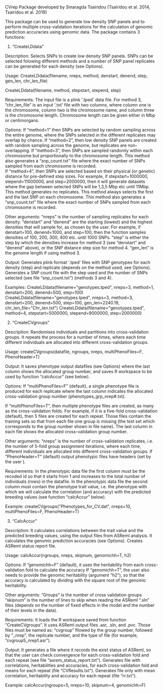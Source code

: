 CVrep
Package developed by Smaragda Tsairidou (Tsairidou et al. 2014, Tsairidou et al. 2019)

This package can be used to generate low density SNP panels and to perform multiple cross-validation iterations for the calculation of genomic prediction accuracies using genomic data. The package contains 3 functions:

1.	“CreateLDdata” 

Description:
Selects SNPs to create low density SNP panels. SNPs can be selected folowing different methods and a number of SNP panel replicates can be generated for each density (see Options).

Usage:
CreateLDdata(filename, nreps, method, denstart, denend, step, gen_len, chr_len_file)

CreateLDdata(filename, method, stepstart, stepend, step)

Requirements:
The input file is a plink '.tped' data file. 
For method 3, “chr_len_file” is an input '.txt' file with two columns, where column one is the chromosome, column two is the chromosome name, and column three is the chromosome length. Chromosome length can be given either in Mbp or centimorgans. 

Options:
If “method=1” then SNPs are selected by random sampling across the entire genome, where the SNPs selected in the different replicates may overlap by chance.
If “method=2”, then low density SNP panels are created with random sampling across the genome, but replicates are non-overlapping. 
If “method=3”, then SNPs are sampled randomly within each chromosome but proportionally to the chromosome length. This method also generates a “snp_count.txt” file where the exact number of SNPs sampled from each chromosome is recorded.  
If “method=4”, then SNPs are selected based on their physical (or genetic) distance for pre-defined step sizes. For example, if stepstart=1000000, stepend=11000000, and step=2000000, then it will generate datasets where the gap between selected SNPs will be 1,3,5 Mbp etc until 11Mbp. This method generates no replicates. This method always selects the first and the last SNP on each chromosome. This method also generates a “snp_count.txt” file where the exact number of SNPs sampled from each chromosome is recorded.

Other arguments:
“nreps” is the number of sampling replicates for each density. 
“denstart” and “denend” are the starting (lowest) and the highest densities that will sample for, as chosen by the user. For example, if denstart=100, denend=1000, and step=100, then the function samples densities of 100, 200, 300, 400 etc. until 1000 SNPs. 
“step” is either the step by which the densities increase for method 3 (see “denstart” and “denend” above), or the SNP distance step size for method 4.
“gen_len” is the genome length if using method 3. 

Output:
Generates plink format '.tped' files with SNP genotypes for each density (step) and replicate (depends on the method used, see Options).
Generates a SNP count file with the step used and the number of SNPs selected (see file “snp_count.txt”) (methods 3 and 4).

Examples:
CreateLDdata(filename="genotypes.tped", nreps=3, method=1, denstart=200, denend=500, step=100)
CreateLDdata(filename="genotypes.tped", nreps=3, method=3, denstart=200, denend=500, step=100, gen_len=2240.19, chr_len_file="Chr_len.txt")
CreateLDdata(filename="genotypes.tped", method=4, stepstart=5000000, stepend=9000000, step=2000000)


2. “CreateCVgroups” 

Description:
Randomises individuals and partitions into cross-validation groups. It repeats the process for a number of times, where each time different individuals are allocated into different cross-validation groups.

Usage:
createCVgroups(datafile, ngroups, nreps, multiPhenoFiles=F, PhenoHeader=T)
 
Output:
It saves phenotype output datafiles (see Options) where the last column shows the allocated group number, and saves R workspace to be used by function “calcAccur” (see below). 

Options: 
If “multiPhenoFiles=F” (default), a single phenotype file is produced for each replicate where the last column indicates the allocated cross-validation group number (phenotypes_grp_nrep#.txt). 

If “multiPhenoFiles=T”, then multiple phenotype files are created, as many as the cross-validation folds. For example, if it is a five-fold cross-validation (default), then 5 files are created for each repeat. Those files contain the training sets so that from each file one group is missing (the test set which corresponds to the group number shown in file name). The last column in each file shows the allocated cross-validation group number. 

Other arguments:
“nreps” is the number of cross-validation replicates, i.e. the number of 5-fold group assignment iterations, where each time, different individuals are allocated into different cross-validation groups.
If “PhenoHeader=T” (default) output phenotypic files have headers (set by the user ). 

Requirements: 
In the phenotypic data file the first column must be the recoded id so that it starts from 1 and increases to the total number of individuals (rows) in the datafile. 
In the phenotypic data file the second column must contain the phenotype trait value, i.e. the phenotype with which we will calculate the correlation (and accuracy) with the predicted breeding values (see function “calcAccur” below). 

Example:
createCVgroups("Phenotypes_for_CV.dat", nreps=10, multiPhenoFiles=F, PhenoHeader=T)

 
3.	“CalcAccur” 

Description:
It calculates correlations between the trait value and the predicted breeding values, using the output files from ASReml analysis. It calculates the genomic prediction accuracies (see Options). Creates ASReml status report file.

Usage:
calcAccur(ngroups, nreps, skipnum, genomichh=T, h2)

Options:
If “genomichh=F” (default), it uses the heritability from each cross-validation fold to calculate the accuracy
If “genomichh=T”, the user also needs to provide the genomic heritability (argument “h2”), so that the accuracy is calculated  by dividing with the square root of the genomic heritability. 

Other arguments:
“Groups” is the number of cross validation groups
“skipnum” is the number of lines to skip when reading the ASReml “.sln” files (depends on the number of fixed effects in the model and the number of their levels in the data). 

Requirements: 
It loads the R workspace saved from function “CreateCVgroups”.
It uses ASReml output files .asr, .sln, and .pvc. Those files must be named as: “cvgroup” fllowed by the group number, followed by "_nrep", the replicate number, and the type of file (for example, “cvgroup5_nrep1.asr”).

Output:
It generates a file where it records the exist status of ASReml, so that the user can check convergence for each cross-validation fold and each repeat (see file “asrem_status_report.txt”).
Generates file with correlations, heritabilities and accuracies, for each cross-validation fold and means for each repeat (file “CVResults.txt”).
Generates file only with mean correlation, heritability and accuracy for each repeat (file “rr.txt”). 

Example:
calcAccur(ngroups=5, nreps=10, skipnum=4, genomichh=F)


